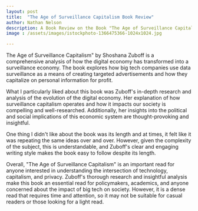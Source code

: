 ```yaml
---
layout: post
title:  "The Age of Surveillance Capitalism Book Review"
author: Nathan Nelson
description: A Book Review on the Book "The Age of Surveillance Capitalism"
image : /assets/images/istockphoto-1366475366-1024x1024.jpg

---
```

The Age of Surveillance Capitalism" by Shoshana Zuboff is a comprehensive analysis of how the digital economy has transformed into a surveillance economy. The book explores how big tech companies use data surveillance as a means of creating targeted advertisements and how they capitalize on personal information for profit.

What I particularly liked about this book was Zuboff's in-depth research and analysis of the evolution of the digital economy. Her explanation of how surveillance capitalism operates and how it impacts our society is compelling and well-researched. Additionally, her insights into the political and social implications of this economic system are thought-provoking and insightful.

One thing I didn't like about the book was its length and at times, it felt like it was repeating the same ideas over and over. However, given the complexity of the subject, this is understandable, and Zuboff's clear and engaging writing style makes the book easy to follow despite its length.

Overall, "The Age of Surveillance Capitalism" is an important read for anyone interested in understanding the intersection of technology, capitalism, and privacy. Zuboff's thorough research and insightful analysis make this book an essential read for policymakers, academics, and anyone concerned about the impact of big tech on society. However, it is a dense read that requires time and attention, so it may not be suitable for casual readers or those looking for a light read.
